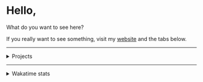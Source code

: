 # Hello,

What do you want to see here?

If you really want to see something, visit my [website](https://vsecoder.dev/) and the tabs below.

---

<details>

<summary>Projects</summary>

| Name | URL | Description |
| ------ | ------ | ----- |
| HikkaHost | https://hikka.host/ | is a hosting service for the Hikka userbot, running on powerful servers with fully automated setup and management |
| decent-catbot | https://vsecoder.dev/projects/decent-catbot | is a versatile chat moderation tool designed to help keep communities safe and organized |
| RayRoad | https://rayroad.space/ | is an aggregator of freelance offers from multiple platforms, including Kwork, FL.ru, Habr and others |
| github-notifi-bot | https://t.me/github_notifi_bot | Simple bot that will notify you when a new GitHub events |
| TomatoClanBot | https://habr.com/ru/articles/791064/ | emerged from an underground phenomenon tied to a simple but captivating phrase: “write to the tomato.” |

and more in pinned and in [repos](https://github.com/vsecoder?tab=repositories).

</details>

---

<details>

<summary>Wakatime stats</summary>

<p>
  <a href="https://wakatime.com/@vsecoder">
    <img src="https://wakatime.com/badge/user/17993a3c-e23b-43ce-a9c6-84b6248d1411.svg" />
  </a>
</p>

<p>
  <img width="48%" src="https://github-readme-stats.vercel.app/api/wakatime?username=vsecoder&theme=tokyonight" />
</p>

</details>
